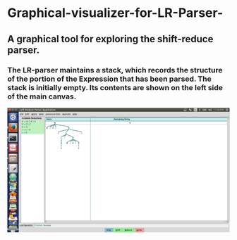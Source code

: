 # Graphical-visualizer-for-LR-Parser-

## A graphical tool for exploring the shift-reduce parser.

### The LR-parser maintains a stack, which records the structure of the portion of the Expression that has been parsed.  The stack is initially empty.  Its contents are shown on the left side of the main canvas.

![Demo](https://github.com/wrat/Graphical-visualizer-for-LR-Parser-/blob/master/Demo.png)
